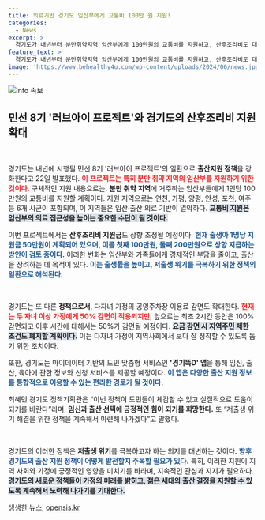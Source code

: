 ```yaml
---
title: 의료기반 경기도 임산부에게 교통비 100만 원 지원!
categories:
  - News
excerpt: >
  경기도가 내년부터 분만취약지역 임산부에게 100만원의 교통비를 지원하고, 산후조리비도 대폭 상향 조정할 계획입니다. 이와 함께 다자녀 가정의 공영주차장 이용료 감면도 확대됩니다. 저출생 위기 타개를 위한 경기도의 파격 지원, 놓치지 마세요!
feature_text: >
  경기도가 내년부터 분만취약지역 임산부에게 100만원의 교통비를 지원하고, 산후조리비도 대폭 상향 조정할 계획입니다. 이와 함께 다자녀 가정의 공영주차장 이용료 감면도 확대됩니다. 저출생 위기 타개를 위한 경기도의 파격 지원, 놓치지 마세요!
image: 'https://www.behealthy4u.com/wp-content/uploads/2024/06/news.jpg'
---
```


<p><img src="https://www.behealthy4u.com/wp-content/uploads/2024/06/news.jpg" alt="info 속보" /></p>

<h2 data-ke-size="size26">민선 8기 '러브아이 프로젝트'와 경기도의 산후조리비 지원 확대</h2>

<p data-ke-size="size16">&nbsp;</p>

<p>경기도는 내년에 시행될 민선 8기 '러브아이 프로젝트'의 일환으로 <strong>출산지원 정책</strong>을 강화한다고 22일 발표했다. <b><span style="color: #ee2323;">이 프로젝트는 특히 분만 취약 지역의 임산부를 지원하기 위한 것이다.</span></b> 구체적인 지원 내용으로는, <strong>분만 취약 지역</strong>에 거주하는 임산부들에게 1인당 100만원의 교통비를 지원할 계획이다. 지원 지역으로는 연천, 가평, 양평, 안성, 포천, 여주 등 6개 시군이 포함되며, 이 지역들은 임산·출산 의료 기반이 열악하다. <b><span style="background-color: #21538527;">교통비 지원은 임산부의 의료 접근성을 높이는 중요한 수단이 될 것이다.</span></b></p>

<p>이번 프로젝트에서는 <strong>산후조리비 지원금</strong>도 상향 조정될 예정이다. <b><span style="color: #1a5490;">현재 출생아 1명당 지원금 50만원이 계획되어 있으며, 이를 첫째 100만원, 둘째 200만원으로 상향 지급하는 방안이 검토 중이다.</span></b> 이러한 변화는 임산부와 가족들에게 경제적인 부담을 줄이고, 출산을 장려하는 데 목적이 있다. <b><span style="color: #1a5490;">이는 출생률을 높이고, 저출생 위기를 극복하기 위한 정책의 일환으로 해석된다.</span></b></p>

<p data-ke-size="size16">&nbsp;</p>

<p>경기도는 또 다른 <strong>정책으로서</strong>, 다자녀 가정의 공영주차장 이용료 감면도 확대한다. <b><span style="color: #ee2323;">현재는 두 자녀 이상 가정에게 50% 감면이 적용되지만</span></b>, 앞으로는 최초 2시간 동안은 100% 감면되고 이후 시간에 대해서는 50%가 감면될 예정이다. <b><span style="background-color: #21538527;">요금 감면 시 지역주민 제한 조건도 폐지할 계획이다.</span></b> 이는 다자녀 가정이 지역사회에서 보다 잘 정착할 수 있도록 돕기 위한 조치이다.</p>

<p>또한, 경기도는 마이데이터 기반의 도민 맞춤형 서비스인 <strong>'경기똑D' 앱</strong>을 통해 임신, 출산, 육아에 관한 정보와 신청 서비스를 제공할 예정이다. <b><span style="color: #1a5490;">이 앱은 다양한 출산 지원 정보를 통합적으로 이용할 수 있는 편리한 경로가 될 것이다.</span></b></p>

<p>최혜민 경기도 정책기획관은 “이번 정책이 도민들이 체감할 수 있고 실질적으로 도움이 되기를 바란다”라며, <b><span style="ee2323;">임신과 출산 선택에 긍정적인 힘이 되기를 희망한다.</span></b> 또 “저출생 위기 해결을 위한 정책을 계속해서 마련해 나가겠다”고 말했다.</p>

<p data-ke-size="size16">&nbsp;</p>

<p>경기도의 이러한 정책은 <strong>저출생 위기</strong>를 극복하고자 하는 의지를 대변하는 것이다. <b><span style="color: #1a5490;">향후 경기도의 출산 지원 정책이 어떻게 발전할지 주목할 필요가 있다.</span></b> 특히, 이러한 지원이 지역 사회와 가정에 긍정적인 영향을 미치기를 바라며, 지속적인 관심과 지지가 필요하다. <b><span style="background-color: #21538527;">경기도의 새로운 정책들이 가정의 미래를 밝히고, 젊은 세대의 출산 결정을 지원할 수 있도록 계속해서 노력해 나가기를 기대한다.</span></b></p>
생생한 뉴스, <a href="https://opensis.kr" rel="dofollow">opensis.kr</a>


